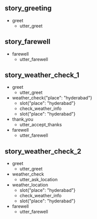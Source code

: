 ## story_greeting
* greet
    - utter_greet
    
## story_farewell
* farewell
    - utter_farewell

## story_weather_check_1
* greet
    - utter_greet
* weather_check{"place": "hyderabad"}
    - slot{"place": "hyderabad"}
    - check_weather_info
    - slot{"place": "hyderabad"}
* thank_you
    - utter_accept_thanks
* farewell
    - utter_farewell
    
## story_weather_check_2
* greet
    - utter_greet
* weather_check
    - utter_ask_location
* weather_location
    - slot{"place": "hyderabad"}
    - check_weather_info
    - slot{"place": "hyderabad"}
* farewell
    - utter_farewell